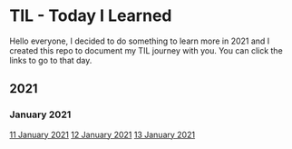 # TIL - Today I Learned
Hello everyone, I decided to do something to learn more in 2021 and I created this repo to document my TIL journey with you. You can click the links to go to that day.



## 2021

### January 2021

[11 January 2021](https://kahyalar.xyz/til-11-01-2021)
[12 January 2021](https://kahyalar.xyz/til-12-01-2021)
[13 January 2021](https://kahyalar.xyz/til-13-01-2021)


